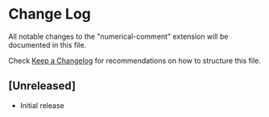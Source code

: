 # Change Log

All notable changes to the "numerical-comment" extension will be documented in this file.

Check [Keep a Changelog](http://keepachangelog.com/) for recommendations on how to structure this file.

## [Unreleased]

- Initial release
